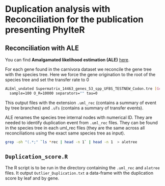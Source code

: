 # Duplication analysis with Reconciliation for the publication presenting PhylteR


## Reconciliation with ALE

You can find **Amalgamated likelihood estimation (ALE)** [here](https://github.com/ssolo/ALE).

For each gene found in  the carnivora dataset we reconcile the gene tree with the species tree. Here we force the gene origination to the root of the species tree and set the transfer rate to 0

```sh
ALEml_undated Supermatrix_14463_genes_53_spp_UFBS_TESTNEW_Codon.tre [Gene_tree] \
  sample=100 O_R=10000 separators="" tau=0
```
This output files with the extension `.uml_rec` (contains a summary of event by tree branches) and `.uTs` (contains a summary of transfer events).


ALE renames the species tree internal nodes with numerical ID. They are needed to identify duplication event from `.uml_rec` files. They can be found in the species tree in each uml_rec files (they are the same across all reconciliations using the exact same species tree as input).

```sh
grep -oh "(.*;" `ls *rec | head -n 1` | head -n 1  > aletree
```


## `Duplication_score.R`
The R script is to be run in the directory containing the `.uml_rec` and `aletree` files.
It output `Outlier_Duplication.txt` a data-frame with the duplication score by leaf and by gene.
